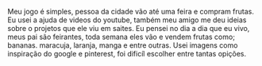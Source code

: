 Meu jogo é simples, pessoa da cidade vão até uma feira e compram frutas.
Eu usei a ajuda de videos do youtube, também meu amigo me deu ideias sobre o projetos que ele viu em saites.
Eu pensei no dia a dia que eu vivo, meus pai são feirantes, toda semana eles vão e vendem frutas como; bananas. maracuja, laranja, manga e entre outras.
Usei imagens como inspiração do google e pinterest, foi dificíl escolher entre tantas opições. 
